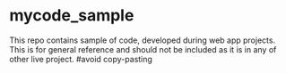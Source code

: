 # mycode_sample

This repo contains sample of code, developed during web app projects. This is for general reference and should not be included as it is in any of other live project.
#avoid copy-pasting
